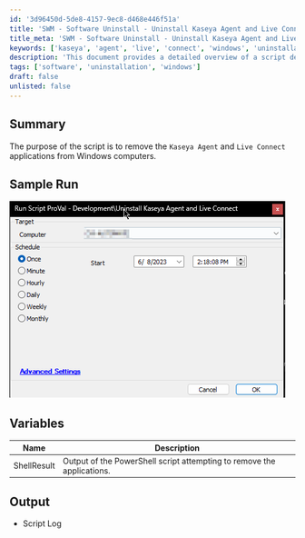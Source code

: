 ```yaml
---
id: '3d96450d-5de8-4157-9ec8-d468e446f51a'
title: 'SWM - Software Uninstall - Uninstall Kaseya Agent and Live Connect'
title_meta: 'SWM - Software Uninstall - Uninstall Kaseya Agent and Live Connect'
keywords: ['kaseya', 'agent', 'live', 'connect', 'windows', 'uninstallation']
description: 'This document provides a detailed overview of a script designed to remove the Kaseya Agent and Live Connect applications from Windows computers, including a sample run and variable descriptions.'
tags: ['software', 'uninstallation', 'windows']
draft: false
unlisted: false
---
```


## Summary

The purpose of the script is to remove the `Kaseya Agent` and `Live Connect` applications from Windows computers.

## Sample Run

![Sample Run](../../../static/img/SWM---Software-Uninstall---Uninstall-Kaseya-Agent-and-Live-Connect/image_1.png)

## Variables

| Name        | Description                                                        |
|-------------|--------------------------------------------------------------------|
| ShellResult | Output of the PowerShell script attempting to remove the applications.  |

## Output

- Script Log



